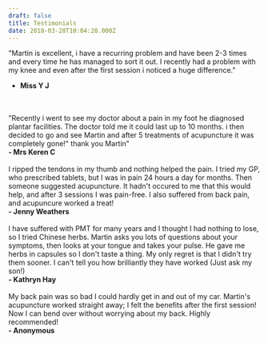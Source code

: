 ```yaml
---
draft: false
title: Testimonials
date: 2018-03-28T10:04:28.000Z
---
```

"Martin is excellent, i have a recurring problem and have been 2-3 times and every time he has managed to sort it out. 
I recently had a problem with my knee and even after the first session i noticed a huge difference."
<b>
<br>
-  Miss Y J</b>
<br>
<br>
"Recently i went to see my doctor about a pain in my foot he diagnosed plantar facilities. The doctor told me it could last up to 10 months. i then decided to go and see Martin and after 5 treatments of acupuncture it was completely gone!" thank you Martin"<b><br>
- Mrs Keren C</b>
<br>
<br>
I ripped the tendons in my thumb and nothing helped the pain. I tried my GP, who prescribed tablets, but I was in pain 24 hours a day for months. Then someone suggested acupuncture. It hadn't occured to me that this would help, and after 3 sessions I was pain-free. I also suffered from back pain, and acupuncure worked a treat!<b><br>
- Jenny Weathers</b>
<br>
<br>
I have suffered with PMT for many years and I thought I had nothing to lose, so I tried Chinese herbs. Martin asks you lots of questions about your symptoms, then looks at your tongue and takes your pulse. He gave me herbs in capsules so I don't taste a thing. My only regret is that I didn't try them sooner. I can't tell you how brilliantly they have worked (Just ask my son!)
<br>
<b>- Kathryn Hay</b>
<br>
<br>
My back pain was so bad I could hardly get in and out of my car. Martin's acupuncture worked straight away; I felt the benefits after the first session! Now I can bend over without worrying about my back. Highly recommended!
<b> 
<br>
<b>- Anonymous</b>
